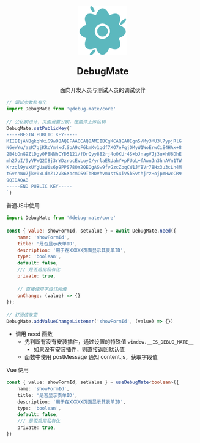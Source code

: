 <p align="center">
  <img src="icon_128.png" width="128" alt="Logo">
</p>

<p align="center" style="font-size: 24px; font-weight: bold">
    DebugMate
</p>
<p align="center">
    面向开发人员与测试人员的调试伙伴
</p>

```ts
// 调试参数私有化
import DebugMate from '@debug-mate/core'

// 公私钥设计，页面设置公钥，在插件上传私钥
DebugMate.setPublicKey(`
-----BEGIN PUBLIC KEY-----
MIIBIjANBgkqhkiG9w0BAQEFAAOCAQ8AMIIBCgKCAQEA8Ign5/My3MU3l7ypjRlG
N6eWYu/azK7gjKRcYm4xdlSbA9cF6kmKv1qdf7XO7eFgjOMyW1WoErwCiE4HAx+8
2B4bOnG9ZlDgy0P8NNhCYD5121/fDrQyy882rj4oOKUr4S+bJnagVJj3u+hU6DhE
mh27oI/9yVPWQ2I8j3rYDzrocEvLuyO/yrlaERUahY+pFUoL+fAwnJn3hnAVn1TW
Krzql9yVxUYgUaWis6p9PPS78OY2QEQgASw9fvGzcZbqCW1JYBVr78Hx3u3cLh4M
tGvnhWu7jkv0xLdmZ12Vk6XbcmO59TbRDVhvmust54iV5bSvthjrzHojpmHwcCR9
9QIDAQAB
-----END PUBLIC KEY-----
`)
```

普通JS中使用

```js
import DebugMate from '@debug-mate/core'

const { value: showFormId, setValue } = await DebugMate.need({
    name: 'showFormId',
    title: '是否显示表单ID',
    description: '用于在XXXXX页面显示其表单ID',
    type: 'boolean',
    default: false,
    /// 是否启用私有化
    private: true,

    // 直接使用字段订阅值
    onChange: (value) => {}
});

// 订阅值改变
DebugMate.addValueChangeListener('showFormId', (value) => {})
```

- 调用 need 函数
  - 先判断有没有安装插件，通过设置的特殊值 `window.__IS_DEBUG_MATE__`
    - 如果没有安装插件，则直接返回默认值
  - 函数中使用 postMessage 通知 content.js，获取字段值

Vue 使用
```ts
const { value: showFormId, setValue } = useDebugMate<boolean>({
    name: 'showFormId',
    title: '是否显示表单ID',
    description: '用于在XXXXX页面显示其表单ID',
    type: 'boolean',
    default: false,
    /// 是否启用私有化
    private: true,
})
```

